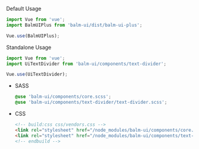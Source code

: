 Default Usage

```js
import Vue from 'vue';
import BalmUIPlus from 'balm-ui/dist/balm-ui-plus';

Vue.use(BalmUIPlus);
```

Standalone Usage

```js
import Vue from 'vue';
import UiTextDivider from 'balm-ui/components/text-divider';

Vue.use(UiTextDivider);
```

- SASS
  ```css
  @use 'balm-ui/components/core.scss';
  @use 'balm-ui/components/text-divider/text-divider.scss';
  ```
- CSS
  ```html
  <!-- build:css css/vendors.css -->
  <link rel="stylesheet" href="/node_modules/balm-ui/components/core.css" />
  <link rel="stylesheet" href="/node_modules/balm-ui/components/text-divider/text-divider.css" />
  <!-- endbuild -->
  ```
